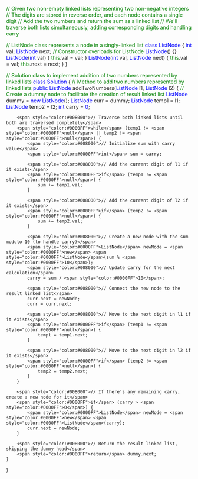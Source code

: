 <span style="color:#008000">// Given two non-empty linked lists representing two non-negative integers</span>
<span style="color:#008000">// The digits are stored in reverse order, and each node contains a single digit</span>
<span style="color:#008000">// Add the two numbers and return the sum as a linked list</span>
<span style="color:#008000">// We'll traverse both lists simultaneously, adding corresponding digits and handling carry</span>

<span style="color:#008000">// ListNode class represents a node in a singly-linked list</span>
<span style="color:#0000FF">class</span> <span style="color:#0000FF">ListNode</span> {
    <span style="color:#0000FF">int</span> val;
    <span style="color:#0000FF">ListNode</span> next;
    <span style="color:#008000">// Constructor overloads for ListNode</span>
    <span style="color:#0000FF">ListNode</span>() {}
    <span style="color:#0000FF">ListNode</span>(<span style="color:#0000FF">int</span> val) { <span style="color:#008000">this</span>.val = val; }
    <span style="color:#0000FF">ListNode</span>(<span style="color:#0000FF">int</span> val, <span style="color:#0000FF">ListNode</span> next) { <span style="color:#008000">this</span>.val = val; <span style="color:#008000">this</span>.next = next; }
}

<span style="color:#008000">// Solution class to implement addition of two numbers represented by linked lists</span>
<span style="color:#0000FF">class</span> <span style="color:#0000FF">Solution</span> {
    <span style="color:#008000">// Method to add two numbers represented by linked lists</span>
    <span style="color:#0000FF">public</span> <span style="color:#0000FF">ListNode</span> addTwoNumbers(<span style="color:#0000FF">ListNode</span> l1, <span style="color:#0000FF">ListNode</span> l2) {
        <span style="color:#008000">// Create a dummy node to facilitate the creation of result linked list</span>
        <span style="color:#0000FF">ListNode</span> dummy = <span style="color:#0000FF">new</span> <span style="color:#0000FF">ListNode</span>();
        <span style="color:#0000FF">ListNode</span> curr = dummy;
        <span style="color:#0000FF">ListNode</span> temp1 = l1;
        <span style="color:#0000FF">ListNode</span> temp2 = l2;
        <span style="color:#0000FF">int</span> carry = <span style="color:#0000FF">0</span>;

        <span style="color:#008000">// Traverse both linked lists until both are traversed completely</span>
        <span style="color:#0000FF">while</span> (temp1 != <span style="color:#0000FF">null</span> || temp2 != <span style="color:#0000FF">null</span>) {
            <span style="color:#008000">// Initialize sum with carry value</span>
            <span style="color:#0000FF">int</span> sum = carry;

            <span style="color:#008000">// Add the current digit of l1 if it exists</span>
            <span style="color:#0000FF">if</span> (temp1 != <span style="color:#0000FF">null</span>) {
                sum += temp1.val;
            }

            <span style="color:#008000">// Add the current digit of l2 if it exists</span>
            <span style="color:#0000FF">if</span> (temp2 != <span style="color:#0000FF">null</span>) {
                sum += temp2.val;
            }

            <span style="color:#008000">// Create a new node with the sum modulo 10 (to handle carry)</span>
            <span style="color:#0000FF">ListNode</span> newNode = <span style="color:#0000FF">new</span> <span style="color:#0000FF">ListNode</span>(sum % <span style="color:#0000FF">10</span>);
            <span style="color:#008000">// Update carry for the next calculation</span>
            carry = sum / <span style="color:#0000FF">10</span>;

            <span style="color:#008000">// Connect the new node to the result linked list</span>
            curr.next = newNode;
            curr = curr.next;

            <span style="color:#008000">// Move to the next digit in l1 if it exists</span>
            <span style="color:#0000FF">if</span> (temp1 != <span style="color:#0000FF">null</span>) {
                temp1 = temp1.next;
            }

            <span style="color:#008000">// Move to the next digit in l2 if it exists</span>
            <span style="color:#0000FF">if</span> (temp2 != <span style="color:#0000FF">null</span>) {
                temp2 = temp2.next;
            }
        }

        <span style="color:#008000">// If there's any remaining carry, create a new node for it</span>
        <span style="color:#0000FF">if</span> (carry > <span style="color:#0000FF">0</span>) {
            <span style="color:#0000FF">ListNode</span> newNode = <span style="color:#0000FF">new</span> <span style="color:#0000FF">ListNode</span>(carry);
            curr.next = newNode;
        }

        <span style="color:#008000">// Return the result linked list, skipping the dummy head</span>
        <span style="color:#0000FF">return</span> dummy.next;
    }
}
